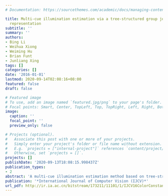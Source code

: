 ```yaml
---
# Documentation: https://sourcethemes.com/academic/docs/managing-content/

title: Multi-cue illumination estimation via a tree-structured group joint sparse
  representation
subtitle: ''
summary: ''
authors:
- Bing Li
- Weihua Xiong
- Weiming Hu
- Brian Funt
- Junliang Xing
tags: []
categories: []
date: '2016-01-01'
lastmod: 2020-09-14T02:08:16+08:00
featured: false
draft: false

# Featured image
# To use, add an image named `featured.jpg/png` to your page's folder.
# Focal points: Smart, Center, TopLeft, Top, TopRight, Left, Right, BottomLeft, Bottom, BottomRight.
image:
  caption: ''
  focal_point: ''
  preview_only: false

# Projects (optional).
#   Associate this post with one or more of your projects.
#   Simply enter your project's folder or file name without extension.
#   E.g. `projects = ["internal-project"]` references `content/project/deep-learning/index.md`.
#   Otherwise, set `projects = []`.
projects: []
publishDate: '2020-09-13T18:08:15.998437Z'
publication_types:
- 2
abstract: 'A multi-cue illumination estimation method based on tree-structured group joint sparse representation is proposed. Tests show that the proposed method works better than existing methods, most of which are based on using only a single cue type, for example, a binarized color histogram or simple image statistic such as the mean RGB. Most existing illumination estimation methods make their estimates using only one of three kinds of cues. They differ in which cue type they use, but the chosen cue is either based on (1) properties of the low-level RGB color distribution, (2) mid-level initial illuminant estimates provided by subordinate methods, or (3) high-level knowledge of scene content (e.g., indoor versus outdoor scene). The proposed multi-cue method combines the information provided by cues of all three of these types within the framework of a tree-structured group joint sparse representation (TGJSR). In TGJSR, the training data is grouped into a tree of subgroups. A test image under an unknown illuminant has its features reconstructed in terms of a joint sparse representation model derived from the grouped training data. The test image’s illumination is then estimated based on the weights involved in the joint sparse representation model. As a general framework, the proposed TGJSR framework can also easily be extended to incorporate any new features or cues that might be discovered in the future for illumination estimation.'
publication: '*International Journal of Computer Vision (IJCV)*'
url_pdf: http://ir.ia.ac.cn/bitstream/173211/11101/1/IJCV16ColorConstancyMC.pdf
---
```

